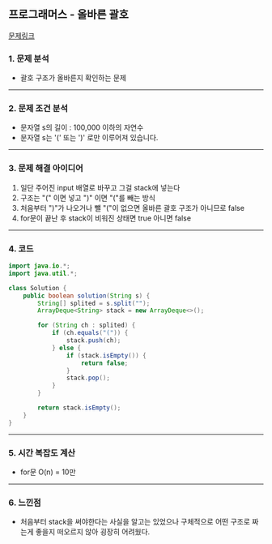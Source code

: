 ## 프로그래머스 - 올바른 괄호
[문제링크](https://school.programmers.co.kr/learn/courses/30/lessons/12909)
### 1. 문제 분석 
- 괄호 구조가 올바른지 확인하는 문제
---
### 2. 문제 조건 분석
- 문자열 s의 길이 : 100,000 이하의 자연수
- 문자열 s는 '(' 또는 ')' 로만 이루어져 있습니다.
---
### 3. 문제 해결 아이디어
1. 일단 주어진 input 배열로 바꾸고 그걸 stack에 넣는다
2. 구조는 "(" 이면 넣고 ")" 이면 "("를 빼는 방식
3. 처음부터 ")"가 나오거나 뺄 "("이 없으면 올바른 괄호 구조가 아니므로 false
4. for문이 끝난 후 stack이 비워진 상태면 true 아니면 false
---
### 4. 코드 
```java
import java.io.*;
import java.util.*;

class Solution {
    public boolean solution(String s) {
        String[] splited = s.split("");
        ArrayDeque<String> stack = new ArrayDeque<>();

        for (String ch : splited) {
            if (ch.equals("(")) {
                stack.push(ch);
            } else {
                if (stack.isEmpty()) {
                    return false;
                }
                stack.pop();
            }
        }

        return stack.isEmpty();
    }
}
```
---
### 5. 시간 복잡도 계산
- for문 O(n) = 10만
---
### 6. 느낀점
- 처음부터 stack을 써야한다는 사실을 알고는 있었으나 구체적으로 어떤 구조로 짜는게 좋을지 떠오르지 않아 굉장히 어려웠다.
